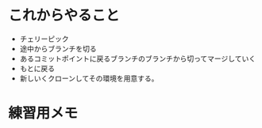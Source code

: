 # これからやること
- チェリーピック
- 途中からブランチを切る
- あるコミットポイントに戻るブランチのブランチから切ってマージしていく
- もとに戻る
- 新しいくクローンしてその環境を用意する。

# 練習用メモ